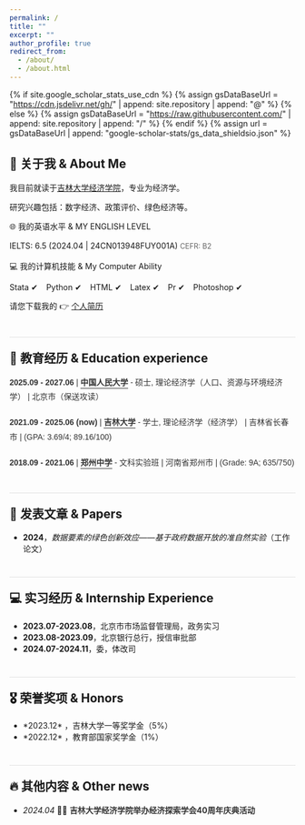 ```yaml
---
permalink: /
title: ""
excerpt: ""
author_profile: true
redirect_from: 
  - /about/
  - /about.html
---
```


{% if site.google_scholar_stats_use_cdn %}
{% assign gsDataBaseUrl = "https://cdn.jsdelivr.net/gh/" | append: site.repository | append: "@" %}
{% else %}
{% assign gsDataBaseUrl = "https://raw.githubusercontent.com/" | append: site.repository | append: "/" %}
{% endif %}
{% assign url = gsDataBaseUrl | append: "google-scholar-stats/gs_data_shieldsio.json" %}

<span class='anchor' id='about-me'></span>

<h2>👤 关于我 & About Me</h2>
<p>我目前就读于<a href='http://jjxy.jlu.edu.cn/'>吉林大学经济学院</a>，专业为经济学。</p>
<p>研究兴趣包括：数字经济、政策评价、绿色经济等。</p>

<p>🌐 我的英语水平 & MY ENGLISH LEVEL</p>
<ul style="list-style-type: none; padding: 0; margin: 0; font-size: 1em; line-height: 1.5;">
  <li style="text-align: left; margin-bottom: 5px;">IELTS: 6.5 (2024.04 | 24CN013948FUY001A) <span style="font-size: 0.9em; color: #666;">CEFR: B2</span></li>
</ul>

<p>💻 我的计算机技能 & My Computer Ability</p>
<ul style="list-style-type: none; padding: 0; display: flex; flex-wrap: wrap;">
  <li style="margin-right: 15px;">Stata &#x2714;</li>
  <li style="margin-right: 15px;">Python &#x2714;</li>
  <li style="margin-right: 15px;">HTML &#x2714;</li>
  <li style="margin-right: 15px;">Latex &#x2714;</li>
  <li style="margin-right: 15px;">Pr &#x2714;</li>
  <li style="margin-right: 15px;">Photoshop &#x2714;</li>
</ul>

<p>请您下载我的 👉 <a href="_pages/付怡鑫简历_中文_240507.pdf" download="付怡鑫简历_中文_240507.pdf">个人简历</a></p>

<h2 style="margin-top: 40px; padding-top: 20px; border-top: 1px solid #e0e0e0;">📖 教育经历 & Education experience</h2>
<ul style="list-style-type: none; padding: 0; font-family: Arial, sans-serif; line-height: 1.8; color: #333;">
  <li style="margin-bottom: 20px; display: flex; flex-direction: column;">
    <span><strong>2025.09 - 2027.06</strong> | <a href="https://www.ruc.edu.cn/" style="text-decoration: none; color: #333;"><strong style="border-bottom: 1px solid; padding-bottom: 2px;">中国人民大学</strong></a> - 硕士, 理论经济学（人口、资源与环境经济学） | 北京市（保送攻读）</span>
  </li>
  <li style="margin-bottom: 20px; display: flex; flex-direction: column;">
    <span><strong>2021.09 - 2025.06 (now)</strong> | <a href="https://www.jlu.edu.cn/" style="text-decoration: none; color: #333;"><strong style="border-bottom: 1px solid; padding-bottom: 2px;">吉林大学</strong></a> - 学士, 理论经济学（经济学） | 吉林省长春市 | (GPA: 3.69/4; 89.16/100)</span>
  </li>
  <li style="margin-bottom: 20px; display: flex; flex-direction: column;">
    <span><strong>2018.09 - 2021.06</strong> | <a href="http://www.zzms.com/" style="text-decoration: none; color: #333;"><strong style="border-bottom: 1px solid; padding-bottom: 2px;">郑州中学</strong></a> - 文科实验班 | 河南省郑州市 | (Grade: 9A; 635/750)</span>
  </li>
</ul>


<h2 style="margin-top: 40px; padding-top: 20px; border-top: 1px solid #e0e0e0;">📝 发表文章 & Papers</h2>
<ul>
  <li><strong>2024</strong>，<em>数据要素的绿色创新效应——基于政府数据开放的准自然实验</em>（工作论文）</li>
</ul>

<h2 style="margin-top: 40px; padding-top: 20px; border-top: 1px solid #e0e0e0;">💻 实习经历 & Internship Experience</h2>
<ul>
  <li><strong>2023.07-2023.08</strong>，北京市市场监督管理局，政务实习</li>
  <li><strong>2023.08-2023.09</strong>，北京银行总行，授信审批部</li>
  <li><strong>2024.07-2024.11</strong>，委，体改司</li>
</ul>

<h2 style="margin-top: 40px; padding-top: 20px; border-top: 1px solid #e0e0e0;">🎖 荣誉奖项 & Honors</h2>
<ul>
  <li>*2023.12* ，吉林大学一等奖学金（5%）</li>
  <li>*2022.12* ，教育部国家奖学金（1%）</li>
</ul>

<h2 style="margin-top: 40px; padding-top: 20px; border-top: 1px solid #e0e0e0;">🔥 其他内容 & Other news</h2>
<ul>
  <li><em>2024.04</em> 🎉🎉 <a href="http://jjxy.jlu.edu.cn/info/1058/17485.htm" style="text-decoration: none; color: #333; font-weight: bold;">吉林大学经济学院举办经济探索学会40周年庆典活动</a></li>
</ul>
